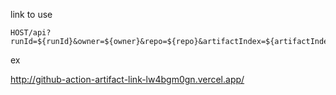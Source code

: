 link to use

```
HOST/api?runId=${runId}&owner=${owner}&repo=${repo}&artifactIndex=${artifactIndex}
```

ex

http://github-action-artifact-link-lw4bgm0gn.vercel.app/